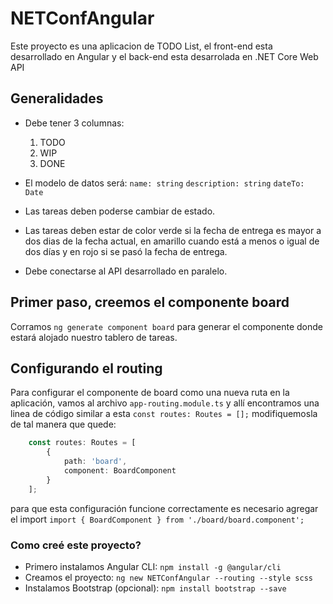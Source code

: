 # NETConfAngular

Este proyecto es una aplicacion de TODO List, el front-end esta desarrollado en Angular y el back-end esta desarrolada en .NET Core Web API

## Generalidades

- Debe tener 3 columnas:
    1. TODO
    2. WIP
    3. DONE

- El modelo de datos será:
    `name: string`
    `description: string`
    `dateTo: Date`

- Las tareas deben poderse cambiar de estado.
- Las tareas deben estar de color verde si la fecha de entrega es mayor a dos dias de la fecha actual, en amarillo cuando está a menos o igual de dos días y en rojo si se pasó la fecha de entrega.​
- Debe conectarse al API desarrollado en paralelo.

## Primer paso, creemos el componente board

Corramos  `ng generate component board` para generar el componente donde estará alojado nuestro tablero de tareas.

## Configurando el routing

Para configurar el componente de board como una nueva ruta en la aplicación, vamos al archivo `app-routing.module.ts` y allí encontramos una linea de código similar a esta `const routes: Routes = [];` modifiquemosla de tal manera que quede:

```typescript
    const routes: Routes = [
        {
            path: 'board',
            component: BoardComponent
        }
    ];
```

para que esta configuración funcione correctamente es necesario agregar el import `import { BoardComponent } from './board/board.component';`

### Como creé este proyecto?

- Primero instalamos Angular CLI: `npm install -g @angular/cli`
- Creamos el proyecto: `ng new NETConfAngular --routing --style scss`
- Instalamos Bootstrap (opcional): `npm install bootstrap --save`